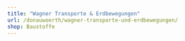 ```yaml
---
title: "Wagner Transporte & Erdbewegungen"
url: /donauwoerth/wagner-transporte-und-erdbewegungen/
shop: Baustoffe
---
```

